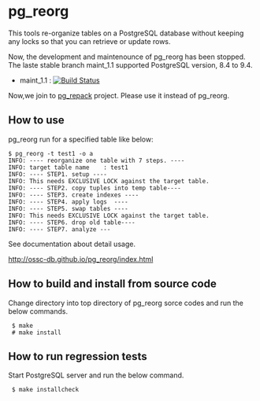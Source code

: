 pg_reorg
=======
This tools re-organize tables on a PostgreSQL database without keeping any locks so that you can retrieve or update rows.

Now, the development and maintenounce of pg_reorg has been stopped.
The laste stable branch maint_1.1 supported PostgreSQL version, 8.4 to 9.4.

* maint_1.1 : [![Build Status](https://travis-ci.org/ossc-db/pg_reorg.svg?branch=maint_1.1)](https://travis-ci.org/ossc-db/pg_reorg)

Now,we join to [pg_repack](http://github.com/reorg/pg_repack) project.
Please use it instead of pg_reorg.

How to use
----------
pg_reorg run for a specified table like below:

````
$ pg_reorg -t test1 -o a
INFO: ---- reorganize one table with 7 steps. ----
INFO: target table name    : test1
INFO: ---- STEP1. setup ----
INFO: This needs EXCLUSIVE LOCK against the target table.
INFO: ---- STEP2. copy tuples into temp table----
INFO: ---- STEP3. create indexes ----
INFO: ---- STEP4. apply logs  ----
INFO: ---- STEP5. swap tables ----
INFO: This needs EXCLUSIVE LOCK against the target table.
INFO: ---- STEP6. drop old table----
INFO: ---- STEP7. analyze ---
````

See documentation about detail usage.

http://ossc-db.github.io/pg_reorg/index.html

How to build and install from source code
-----------------------------------------
Change directory into top directory of pg_reorg sorce codes and
run the below commands.

````
 $ make
 # make install
````

How to run regression tests
---------------------------
Start PostgreSQL server and run the below command.

````
 $ make installcheck
````


